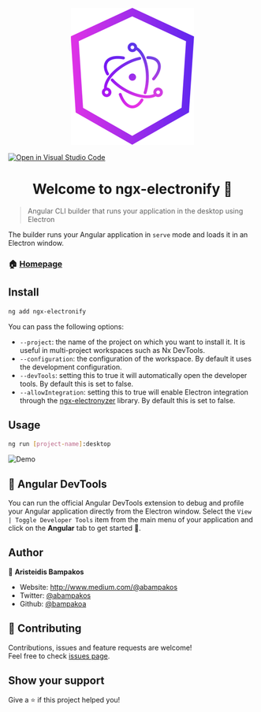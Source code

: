 <p align="center">
  <img src="https://github.com/bampakoa/ngx-electronify/blob/master/logo.png?raw=true" alt="Ngx-electronify" />
</p>

[![Open in Visual Studio Code](https://open.vscode.dev/badges/open-in-vscode.svg)](https://open.vscode.dev/bampakoa/ngx-electronify)

<h1 align="center">Welcome to ngx-electronify 👋</h1>

> Angular CLI builder that runs your application in the desktop using Electron

The builder runs your Angular application in `serve` mode and loads it in an Electron window.

### 🏠 [Homepage](https://github.com/bampakoa/ngx-electronify)

## Install

```sh
ng add ngx-electronify
```
You can pass the following options:
* `--project`: the name of the project on which you want to install it. It is useful in multi-project workspaces such as Nx DevTools.
* `--configuration`: the configuration of the workspace. By default it uses the development configuration.
* `--devTools`: setting this to true it will automatically open the developer tools. By default this is set to false.
* `--allowIntegration`: setting this to true will enable Electron integration through the [ngx-electronyzer](https://www.npmjs.com/package/ngx-electronyzer) library. By default this is set to false.

## Usage

```sh
ng run [project-name]:desktop
```

 <img src="https://github.com/bampakoa/ngx-electronify/blob/master/demo.gif?raw=true" alt="Demo" />

## 🧩 Angular DevTools

You can run the official Angular DevTools extension to debug and profile your Angular application directly from the Electron window. Select the `View | Toggle Developer Tools` item from the main menu of your application and click on the **Angular** tab to get started 🚀.

## Author

👤 **Aristeidis Bampakos**

* Website: http://www.medium.com/@abampakos
* Twitter: [@abampakos](https://twitter.com/abampakos)
* Github: [@bampakoa](https://github.com/bampakoa)

## 🤝 Contributing

Contributions, issues and feature requests are welcome!<br />Feel free to check [issues page](https://github.com/bampakoa/ngx-electronify/issues). 

## Show your support

Give a ⭐️ if this project helped you!
